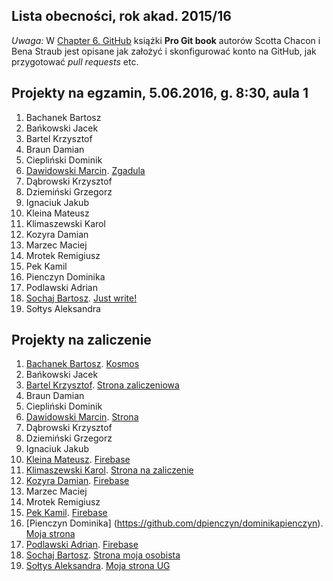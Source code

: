 ## Lista obecności, rok akad. 2015/16

_Uwaga:_ W [Chapter 6. GitHub](http://git-scm.com/book/en/v2)
książki **Pro Git book** autorów Scotta Chacon i Bena Straub
jest opisane jak założyć i skonfigurować konto na GitHub,
jak przygotować _pull requests_ etc.


## Projekty na egzamin, 5.06.2016, g. 8:30, aula 1

1. Bachanek Bartosz
1. Bańkowski Jacek
1. Bartel Krzysztof
1. Braun Damian
1. Ciepliński Dominik
1. [Dawidowski Marcin](https://github.com/mdawidowski/Meteor). [Zgadula](http://zgadula-188905.nitrousapp.com/)
1. Dąbrowski Krzysztof
1. Dziemiński Grzegorz
1. Ignaciuk Jakub
1. Kleina Mateusz
1. Klimaszewski Karol
1. Kozyra Damian
1. Marzec Maciej
1. Mrotek Remigiusz
1. Pek Kamil
1. Pienczyn Dominika
1. Podlawski Adrian
1. [Sochaj Bartosz](https://github.com/bs-ug/justwrite.git). [Just write!](http://46.101.138.139/)
1. Sołtys Aleksandra


## Projekty na zaliczenie

1. [Bachanek Bartosz](https://github.com/bbachanek/Technologie-internetowe). [Kosmos](https://shining-inferno-3386.firebaseapp.com/)
1. Bańkowski Jacek
1. [Bartel Krzysztof](https://github.com/deer667/ti_zaliczenie). [Strona zaliczeniowa](http://krzysztofbartel.pl/test/ti_zal/)
1. Braun Damian
1. Ciepliński Dominik
1. [Dawidowski Marcin](https://github.com/mdawidowski/Techniki-Internetowe). [Strona](https://f32d12.firebaseapp.com/)
1. Dąbrowski Krzysztof
1. Dziemiński Grzegorz
1. Ignaciuk Jakub
1. [Kleina Mateusz](https://github.com/moskal91/ti-zaliczenie). [Firebase](https://zaliczenie-mkleina.firebaseapp.com/)
1. [Klimaszewski Karol](https://github.com/KKlimaszewski1/techniki). [Strona na zaliczenie](https://kklimaszewski.firebaseapp.com/index.html)
1. [Kozyra Damian](https://github.com/dkozyra/zaliczenie). [Firebase](https://project-89014938623722539.firebaseapp.com/)
1. Marzec Maciej
1. Mrotek Remigiusz
1. [Pek Kamil](https://github.com/kamilpek/techniki-internetowe.git). [Firebase](https://161050ti.firebaseapp.com/)
1. [Pienczyn Dominika] (https://github.com/dpienczyn/dominikapienczyn). [Moja strona](http://strona1988.ugu.pl/)
1. [Podlawski Adrian](https://github.com/kirin1994/TechnologieInternetowe).  [Firebase](https://podlawski-strona.firebaseapp.com/)
1. [Sochaj Bartosz](https://github.com/bs-ug/www-ti.git). [Strona moja osobista](https://www-ti.firebaseapp.com/)
1. [Sołtys Aleksandra](https://github.com/saleksandra/stronaug.github.io). [Moja strona UG](http://mojeug.ugu.pl/)
